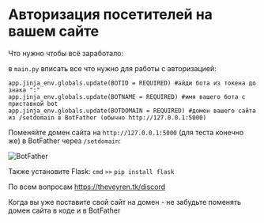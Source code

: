 # Авторизация посетителей на вашем сайте
Что нужно чтобы всё заработало:

в `main.py` вписать все что нужно для работы с авторизацией:

```
app.jinja_env.globals.update(BOTID = REQUIRED) #айди бота из токена до знака ":"
app.jinja_env.globals.update(BOTNAME = REQUIRED) #имя вашего бота с приставкой bot
app.jinja_env.globals.update(BOTDOMAIN = REQUIRED) #домен вашего сайта из /setdomain в BotFather (обычно http://127.0.0.1:5000)
```

Поменяйте домен сайта на `http://127.0.0.1:5000` (для теста конечно же) в BotFather через `/setdomain`:

![BotFather](https://media.discordapp.net/attachments/993073713501196348/1039229083495698462/image.png)

Также установите Flask: `cmd` `>>` `pip install flask`

По всем вопросам https://theveyren.tk/discord

Когда вы уже поставите свой сайт на домен - не забудьте поменять домен сайта в коде и в BotFather
